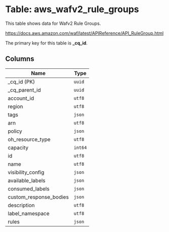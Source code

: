 # Table: aws_wafv2_rule_groups

This table shows data for Wafv2 Rule Groups.

https://docs.aws.amazon.com/waf/latest/APIReference/API_RuleGroup.html

The primary key for this table is **_cq_id**.

## Columns

| Name          | Type          |
| ------------- | ------------- |
|_cq_id (PK)|`uuid`|
|_cq_parent_id|`uuid`|
|account_id|`utf8`|
|region|`utf8`|
|tags|`json`|
|arn|`utf8`|
|policy|`json`|
|oh_resource_type|`utf8`|
|capacity|`int64`|
|id|`utf8`|
|name|`utf8`|
|visibility_config|`json`|
|available_labels|`json`|
|consumed_labels|`json`|
|custom_response_bodies|`json`|
|description|`utf8`|
|label_namespace|`utf8`|
|rules|`json`|